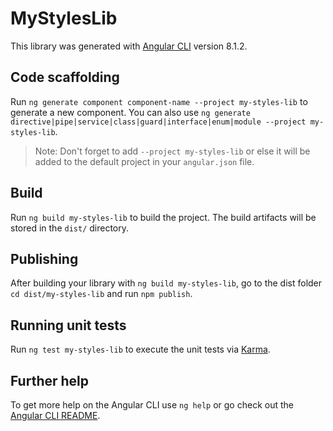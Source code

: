 # MyStylesLib

This library was generated with [Angular CLI](https://github.com/angular/angular-cli) version 8.1.2.

## Code scaffolding

Run `ng generate component component-name --project my-styles-lib` to generate a new component. You can also use `ng generate directive|pipe|service|class|guard|interface|enum|module --project my-styles-lib`.
> Note: Don't forget to add `--project my-styles-lib` or else it will be added to the default project in your `angular.json` file. 

## Build

Run `ng build my-styles-lib` to build the project. The build artifacts will be stored in the `dist/` directory.

## Publishing

After building your library with `ng build my-styles-lib`, go to the dist folder `cd dist/my-styles-lib` and run `npm publish`.

## Running unit tests

Run `ng test my-styles-lib` to execute the unit tests via [Karma](https://karma-runner.github.io).

## Further help

To get more help on the Angular CLI use `ng help` or go check out the [Angular CLI README](https://github.com/angular/angular-cli/blob/master/README.md).
